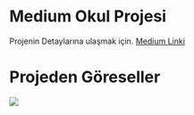 # Medium Okul Projesi
 Projenin Detaylarına ulaşmak için.
<a href="https://kaderleyazilim.medium.com/c-ile-parametre-alma-i%CC%87%C5%9Flemi-fa8d431a87ec">Medium Linki</a>

# Projeden Göreseller
<img src="https://i.hizliresim.com/9z15mx8.png">
